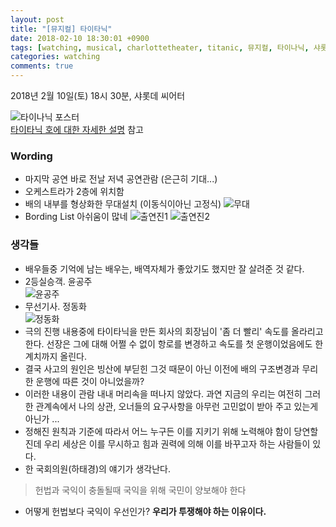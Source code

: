 ```yaml
---
layout: post
title: "[뮤지컬] 타이타닉"
date: 2018-02-10 18:30:01 +0900
tags: [watching, musical, charlottetheater, titanic, 뮤지컬, 타이나닉, 샤롯데씨어터]
categories: watching
comments: true
---
```

2018년 2월 10일(토) 18시 30분, 샤롯데 씨어터

![타이나닉 포스터](http://tkfile.yes24.com/upload2/PerfBlog/201712/20171226/20171226-27929_1.jpg)  
[타이타닉 호에 대한 자세한 설명](https://namu.wiki/w/%ED%83%80%EC%9D%B4%ED%83%80%EB%8B%89) 참고

### Wording
* 마지막 공연 바로 전날 저녁 공연관람 (은근히 기대...)
* 오케스트라가 2층에 위치함
* 배의 내부를 형상화한 무대설치 (이동식이아닌 고정식)
![무대](https://i.ytimg.com/vi/gl9KyAJbL2M/hqdefault.jpg)
* Bording List  아쉬움이 많네
![출연진1](http://file2.nocutnews.co.kr/newsroom/image/2017/09/07/20170907112536597220.jpg)
![출연진2](http://www.wizculture.com/news/photo/201709/2185_2881_2441.jpg)

### 생각들
* 배우들중 기억에 남는 배우는, 배역자체가 좋았기도 했지만 잘 살려준 것 같다.
* 2등실승객. 윤공주  
![윤공주](http://www.newstage.co.kr/news/photo/201711/25156_1769_527.jpg)
* 무선기사. 정동화  
![정동화](http://www.newsculture.tv/imgdata/newsculture_tv/201711/2017111649081880.jpg)  
* 극의 진행 내용중에 타이타닉을 만든 회사의 회장님이 '좀 더 빨리' 속도를 올라리고 한다. 선장은 그에 대해 어쩔 수 없이 항로를 변경하고 속도를 첫 운행이었음에도 한계치까지 올린다. 
* 결국 사고의 원인은 빙산에 부딛힌 그것 때문이 아닌 이전에 배의 구조변경과 무리한 운행에 따른 것이 아니었을까?
* 이러한 내용이 관람 내내 머리속을 떠나지 않았다. 과연 지금의 우리는 여전히 그러한 관계속에서 나의 상관, 오너들의 요구사항을 아무런 고민없이 받아 주고 있는게 아닌가 ...
* 정해진 원칙과 기준에 따라서 어느 누구든 이를 지키기 위해 노력해야 함이 당연할진데 우리 세상은 이를 무시하고 힘과 권력에 의해 이를 바꾸고자 하는 사람들이 있다.
* 한 국회의원(하태경)의 얘기가 생각난다.  
> 헌법과 국익이 충돌될때 국익을 위해 국민이 양보해야 한다 
* 어떻게 헌법보다 국익이 우선인가? **우리가 투쟁해야 하는 이유이다.**